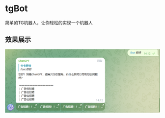 # tgBot
简单的TG机器人，让你轻松的实现一个机器人

## 效果展示
![image](https://github.com/xiaoqixiaoqi1113/tgBot/blob/main/image/image.png)

